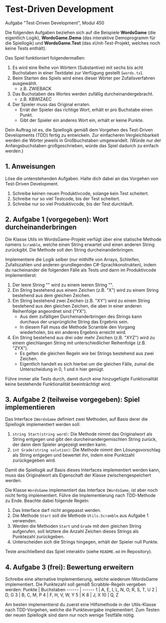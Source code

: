 # Test-Driven Development

Aufgabe "Test-Driven Development", Modul 450

Die folgenden Aufgaben beziehen sich auf die Beispiele **WordsGame** (die eigentlich Logik), **WordsGame.Demo** (das interaktive Demoprogramm für die Spiellogik) und **WordsGame.Test** (das xUnit-Test-Projekt, welches noch keine Tests enthält).

Das Spiel funktioniert folgendermaßen:

1. Es wird eine Reihe von Wörtern (Substantive) mit sechs bis acht Buchstaben in einer Textdatei zur Verfügung gestellt (`words.tx`).
2. Beim Starten des Spiels wird eines dieser Wörter per Zufallsverfahren ausgewählt.
   - z.B. ZWIEBACK
3. Das Buchstaben des Wortes werden zufällig durcheinandergebracht.
   - z.B. KBWIZAEC
4. Der Spieler muss das Original erraten.
   - Errät der Spieler das richtige Wort, erhält er pro Buchstabe einen Punkt.
   - Gibt der Spieler ein anderes Wort ein, erhält er keine Punkte.

Dein Auftrag ist es, die Spiellogik gemäß dem Vorgehen des Test-Driven Developments (TDD) fertig zu entwickeln. Zur einfacheren Vergleichbarkeit werden die Wörter jeweils in Großbuchstaben umgewandelt. (Würde nur der Anfangsbuchstaben großgeschrieben, würde das Spiel dadurch zu einfach werden.)

## 1. Anweisungen

Löse die untenstehenden Aufgaben. Halte dich dabei an das Vorgehen von Test-Driven Development.

1.  Schreibe keinen neuen Produktivcode, solange kein Test scheitert.
2.  Schreibe nur so viel Testcode, bis der Test scheitert.
3.  Schreibe nur so viel Produktivcode, bis der Test durchläuft.

## 2. Aufgabe 1 (vorgegeben): Wort durcheinanderbringen

Die Klasse Utils im WordsGame-Projekt verfügt über eine statische Methode namens `Scramble`, welche einen String erwartet und einen anderen String zurückgibt. Die Methode soll den String durcheinanderbringen.

Implementiere die Logik selber (nur mithilfe von Arrays, Schleifen, Zufallszahlen und anderen grundlegenden C#-Sprachkonstrukten), indem du nacheinander die folgenden Fälle als Tests und dann im Produktivcode implementierst:

1. Der leere String "" wird zu einem leeren String "".
2. Ein String bestehend aus einem Zeichen (z.B. "X") wird zu einem String bestehend aus dem gleichen Zeichen.
3. Ein String bestehend zwei Zeichen (z.B. "XY") wird zu einem String bestehend aus den gleichen Zeichen, die aber in einer anderen Reihenfolge angeordnet sind ("YX").
   - Aus dem zufälligen Durcheinanderbringen des Strings kann durchaus der ursprüngliche String das Ergebnis sein.
   - In diesem Fall muss die Methode Scramble den Vorgang wiederholen, bis ein anderes Ergebnis erreicht wird.
4. Ein String bestehend aus drei oder mehr Zeichen (z.B. "XYZ") wird zu einem gleichlangen String mit unterschiedlicher Reihenfolge (z.B. "ZYX").
   - Es gelten die gleichen Regeln wie bei Strings bestehend aus zwei Zeichen.
   - Eigentlich handelt es sich hierbei um die gleichen Fälle, zumal die Unterscheidung in 0, 1 und n hier genügt.

Führe immer alle Tests durch, damit durch eine hinzugefügte Funktionalität keine bestehende Funktionalität beeinträchtigt wird.

## 3. Aufgabe 2 (teilweise vorgegeben): Spiel implementieren

Das Interface `IWordsGame` definiert zwei Methoden, auf Basis derer die Spiellogik implementiert werden soll:

1. `string Start(string word)`: Die Methode nimmt das Originalwort als String entgegen und gibt den durcheinandergemischten String zurück, der dann dem Spieler angezeigt werden kann.
2. `int Grade(string solution)`: Die Methode nimmt den Lösungsvorschlag als String entgegen und bewertet ihn, indem eine Punktzahl zurückgegeben wird.

Damit die Spiellogik auf Basis dieses Interfaces implementiert werden kann, muss das Originalwort als Eigenschaft der Klasse zwischengespeichert werden.

Die Klasse `WordsGame` implementiert das Interface `IWordsGame`, ist aber noch nicht fertig implementiert. Führe die Implementierung nach TDD-Methode zu Ende. Beachte dabei folgende Regeln:

1. Das Interface darf nicht angepasst werden.
2. Die Methode `Start` soll die Methode `Utils.Scramble` aus Aufgabe 1 verwenden.
3. Werden die Methoden `Start` und `Grade` mit dem gleichen String aufgerufen, soll letztere die Anzahl Zeichen dieses Strings als Punktezahl zurückgeben.
4. Unterscheiden sich die Strings hingegen, erhält der Spieler null Punkte.

Teste anschließend das Spiel interaktiv (siehe `README.md` im Repository).

## 4. Aufgabe 3 (frei): Bewertung erweitern

Schreibe eine alternative Implementierung, welche wiederum IWordsGame implementiert. Die Punktezahl soll gemäß Scrabble-Regeln vergeben werden:
Punkte | Buchstaben
------ | ------
1 | A, E, I, L, N, O, R, S, T, U
2 | D, G
3 | B, C, M, P
4 | F, H, V, W, Y
5 | K
8 | J, X
10 | Q, Z

Am besten implementierst du zuerst eine Hilfsmethode in der Utils-Klasse nach TDD-Vorgehen, welche die Punktevergabe implementiert. Zum Testen der neuen Spiellogik sind dann nur noch wenige Testfälle nötig.

